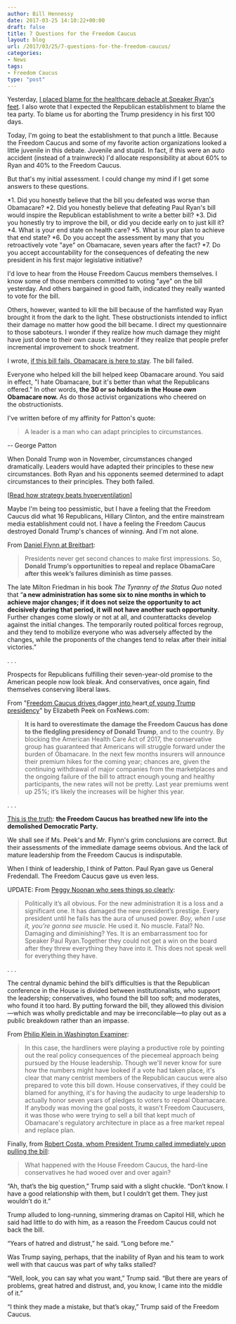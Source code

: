 ```yaml
---
author: Bill Hennessy
date: 2017-03-25 14:10:22+00:00
draft: false
title: 7 Questions for the Freedom Caucus
layout: blog
url: /2017/03/25/7-questions-for-the-freedom-caucus/
categories:
- News
tags:
- Freedom Caucus
type: "post"
---
```


Yesterday, [I placed blame for the healthcare debacle at Speaker Ryan's feet](https://hennessysview.com/2017/03/24/paul-ryans-battle-of-kasserine-pass/). I also wrote that I expected the Republican establishment to blame the tea party. To blame us for aborting the Trump presidency in his first 100 days.

Today, I'm going to beat the establishment to that punch a little. Because the Freedom Caucus and some of my favorite action organizations looked a little juvenile in this debate. Juvenile and stupid. In fact, if this were an auto accident (instead of a trainwreck) I'd allocate responsibility at about 60% to Ryan and 40% to the Freedom Caucus.

But that's my initial assessment. I could change my mind if I get some answers to these questions.




*1. Did you honestly believe that the bill you defeated was worse than Obamacare?
*2. Did you honestly believe that defeating Paul Ryan's bill would inspire the Republican establishment to write a better bill?
*3. Did you honestly try to improve the bill, or did you decide early on to just kill it?
*4. What is your end state on health care?
*5. What is your plan to achieve that end state?
*6. Do you accept the assessment by many that you retroactively vote "aye" on Obamacare, seven years after the fact?
*7. Do you accept accountability for the consequences of defeating the new president in his first major legislative initiative?


I'd love to hear from the House Freedom Caucus members themselves. I know some of those members committed to voting "aye" on the bill yesterday. And others bargained in good faith, indicated they really wanted to vote for the bill.

Others, however, wanted to kill the bill because of the hamfisted way Ryan brought it from the dark to the light. These obstructionists intended to inflict their damage no matter how good the bill became. I direct my questionnaire to those saboteurs. I wonder if they realize how much damage they might have just done to their own cause. I wonder if they realize that people prefer incremental improvement to shock treatment.

I wrote, [if this bill fails, Obamacare is here to stay](https://hennessysview.com/2017/03/23/obamacare-repeal-vote-results-prediction/). The bill failed.

Everyone who helped kill the bill helped keep Obamacare around. You said in effect, "I hate Obamacare, but it's better than what the Republicans offered." In other words, **the 30 or so holdouts in the House _own_ Obamacare now.** As do those activist organizations who cheered on the obstructionists.

I've written before of my affinity for Patton's quote:



> A leader is a man who can adapt principles to circumstances.

-- George Patton



When Donald Trump won in November, circumstances changed dramatically. Leaders would have adapted their principles to these new circumstances. Both Ryan and his opponents seemed determined to adapt circumstances to their principles. They both failed.

[[Read how strategy beats hyperventilation](https://hennessysview.com/2017/03/20/healthcare-strategy-beats-hyperventilating/)]

Maybe I'm being too pessimistic, but I have a feeling that the Freedom Caucus did what 16 Republicans, Hillary Clinton, and the entire mainstream media establishment could not. I have a feeling the Freedom Caucus destroyed Donald Trump's chances of winning. And I'm not alone.

From [Daniel Flynn at Breitbart](https://www.breitbart.com/big-government/2017/03/24/flynn-tyranny-status-quo-means-obamacare-forever-congress-whiffs-repeal/):



> Presidents never get second chances to make first impressions. So, **Donald Trump’s opportunities to repeal and replace ObamaCare after this week’s failures diminish as time passes**.

The late Milton Friedman in his book _The Tyranny of the Status Quo_ noted that “**a new administration has some six to nine months in which to achieve major changes; if it does not seize the opportunity to act decisively during that period, it will not have another such opportunity**. Further changes come slowly or not at all, and counterattacks develop against the initial changes. The temporarily routed political forces regroup, and they tend to mobilize everyone who was adversely affected by the changes, while the proponents of the changes tend to relax after their initial victories.”

. . .

Prospects for Republicans fulfilling their seven-year-old promise to the American people now look bleak. And conservatives, once again, find themselves conserving liberal laws.



From "[Freedom Caucus drives ](https://www.foxnews.com/opinion/2017/03/24/freedom-caucus-drives-dagger-into-heart-young-trump-presidency.html)dagger[ into ](https://www.foxnews.com/opinion/2017/03/24/freedom-caucus-drives-dagger-into-heart-young-trump-presidency.html)heart[ of young Trump presidency](https://www.foxnews.com/opinion/2017/03/24/freedom-caucus-drives-dagger-into-heart-young-trump-presidency.html)" by Elizabeth Peek on FoxNews.com:



> **It is hard to overestimate the damage the Freedom Caucus has done to the fledgling presidency of Donald Trump**, and to the country. By blocking the American Health Care Act of 2017, the conservative group has guaranteed that Americans will struggle forward under the burden of Obamacare. In the next few months insurers will announce their premium hikes for the coming year; chances are, given the continuing withdrawal of major companies from the marketplaces and the ongoing failure of the bill to attract enough young and healthy participants, the new rates will not be pretty. Last year premiums went up 25%; it’s likely the increases will be higher this year.

. . .

[This is the truth](https://www.foxnews.com/opinion/2017/03/24/liz-peek-time-for-freedom-caucus-to-climb-aboard-trump-train.html): **the Freedom Caucus has breathed new life into the demolished Democratic Party.**



We shall see if Ms. Peek's and Mr. Flynn's grim conclusions are correct. But their assessments of the immediate damage seems obvious. And the lack of mature leadership from the Freedom Caucus is indisputable.

When I think of leadership, I think of Patton. Paul Ryan gave us General Fredendall. The Freedom Caucus gave us even less.

UPDATE: From [Peggy Noonan who sees things so clearly](https://www.wsj.com/articles/high-anxiety-over-health-care-reform-1490391401?mod=rss_opinion_main):



> Politically it’s all obvious. For the new administration it is a loss and a significant one. It has damaged the new president’s prestige. Every president until he fails has the aura of unused power. _Boy, when I use it, you’re gonna see muscle._ He used it. No muscle. Fatal? No. Damaging and diminishing? Yes. It is an embarrassment too for Speaker Paul Ryan.Together they could not get a win on the board after they threw everything they have into it. This does not speak well for everything they have.

. . .

The central dynamic behind the bill’s difficulties is that the Republican conference in the House is divided between institutionalists, who support the leadership; conservatives, who found the bill too soft; and moderates, who found it too hard. By putting forward the bill, they allowed this division—which was wholly predictable and may be irreconcilable—to play out as a public breakdown rather than an impasse.



From [Philip Klein in Washington Examiner](https://www.washingtonexaminer.com/gop-cave-on-obamacare-repeal-is-the-biggest-broken-promise-in-political-history/article/2618413):



> In this case, the hardliners were playing a productive role by pointing out the real policy consequences of the piecemeal approach being pursued by the House leadership. Though we'll never know for sure how the numbers might have looked if a vote had taken place, it's clear that many centrist members of the Republican caucus were also prepared to vote this bill down. House conservatives, if they could be blamed for anything, it's for having the audacity to urge leadership to actually honor seven years of pledges to voters to repeal Obamacare. If anybody was moving the goal posts, it wasn't Freedom Caucusers, it was those who were trying to sell a bill that kept much of Obamacare's regulatory architecture in place as a free market repeal and replace plan.



Finally, from [Robert Costa, whom President Trump called immediately upon pulling the bill](https://www.washingtonpost.com/powerpost/president-trump-called-my-cellphone-to-say-that-the-health-care-bill-was-dead/2017/03/24/8282c3f6-10ce-11e7-9b0d-d27c98455440_story.html):



> What happened with the House Freedom Caucus, the hard-line conservatives he had wooed over and over again?

“Ah, that’s the big question,” Trump said with a slight chuckle. “Don’t know. I have a good relationship with them, but I couldn’t get them. They just wouldn’t do it.”

Trump alluded to long-running, simmering dramas on Capitol Hill, which he said had little to do with him, as a reason the Freedom Caucus could not back the bill.

“Years of hatred and distrust,” he said. “Long before me.”

Was Trump saying, perhaps, that the inability of Ryan and his team to work well with that caucus was part of why talks stalled?

“Well, look, you can say what you want,” Trump said. “But there are years of problems, great hatred and distrust, and, you know, I came into the middle of it.”

“I think they made a mistake, but that’s okay,” Trump said of the Freedom Caucus.
